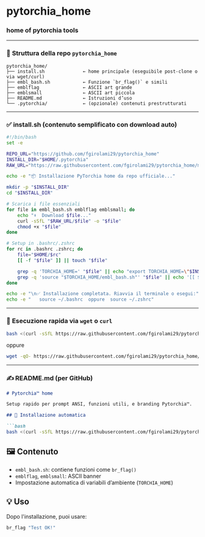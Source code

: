 # pytorchia_home
### home of pytorchia tools

---

### 📁 **Struttura della repo `pytorchia_home`**

```
pytorchia_home/
├── install.sh              ← home principale (eseguibile post-clone o via wget/curl)
├── embl_bash.sh            ← Funzione `br_flag()` e simili
├── emblflag                ← ASCII art grande
├── emblsmall               ← ASCII art piccola
├── README.md               ← Istruzioni d’uso
└── .pytorchia/             ← (opzionale) contenuti prestrutturati
```

---

### ✅ **install.sh** (contenuto semplificato con download auto)

```bash
#!/bin/bash
set -e

REPO_URL="https://github.com/fgirolami29/pytorchia_home"
INSTALL_DIR="$HOME/.pytorchia"
RAW_URL="https://raw.githubusercontent.com/fgirolami29/pytorchia_home/main"

echo -e "📦 Installazione PyTorchia home da repo ufficiale..."

mkdir -p "$INSTALL_DIR"
cd "$INSTALL_DIR"

# Scarica i file essenziali
for file in embl_bash.sh emblflag emblsmall; do
    echo "⬇️  Download $file..."
    curl -sSfL "$RAW_URL/$file" -o "$file"
    chmod +x "$file"
done

# Setup in .bashrc/.zshrc
for rc in .bashrc .zshrc; do
    file="$HOME/$rc"
    [[ -f "$file" ]] || touch "$file"

    grep -q 'TORCHIA_HOME=' "$file" || echo "export TORCHIA_HOME=\"$INSTALL_DIR\"" >> "$file"
    grep -q 'source "$TORCHIA_HOME/embl_bash.sh"' "$file" || echo '[[ $- == *i* ]] && source "$TORCHIA_HOME/embl_bash.sh"' >> "$file"
done

echo -e "\n✅ Installazione completata. Riavvia il terminale o esegui:"
echo -e "   source ~/.bashrc  oppure  source ~/.zshrc"
```

---

### 🚀 **Esecuzione rapida via `wget` o `curl`**

```bash
bash <(curl -sSfL https://raw.githubusercontent.com/fgirolami29/pytorchia_home/main/install.sh)
```

oppure

```bash
wget -qO- https://raw.githubusercontent.com/fgirolami29/pytorchia_home/main/install.sh | bash
```

---

### ✍️ README.md (per GitHub)

````markdown
# Pytorchia™ home

Setup rapido per prompt ANSI, funzioni utili, e branding Pytorchia™.

## 🧪 Installazione automatica

```bash
bash <(curl -sSfL https://raw.githubusercontent.com/fgirolami29/pytorchia_home/main/install.sh)
````

## 🖼 Contenuto

* `embl_bash.sh`: contiene funzioni come `br_flag()`
* `emblflag`, `emblsmall`: ASCII banner
* Impostazione automatica di variabili d’ambiente (`TORCHIA_HOME`)

## 💡 Uso

Dopo l'installazione, puoi usare:

```bash
br_flag "Test OK!"
```
